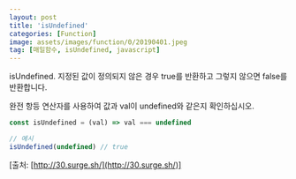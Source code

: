 ```yaml
---
layout: post
title: 'isUndefined'
categories: [Function]
image: assets/images/function/0/20190401.jpeg
tag: [매일함수, isUndefined, javascript]
---
```


isUndefined. 지정된 값이 정의되지 않은 경우 true를 반환하고 그렇지 않으면 false를 반환합니다.

완전 항등 연산자를 사용하여 값과 val이 undefined와 같은지 확인하십시오.

```javascript
const isUndefined = (val) => val === undefined

// 예시
isUndefined(undefined) // true
```

[출처: [http://30.surge.sh/](http://30.surge.sh/)]
